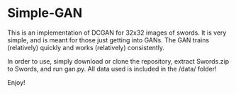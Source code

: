 # Simple-GAN

This is an implementation of DCGAN for 32x32 images of swords. It is very simple, and is meant for those just getting into GANs. The GAN trains (relatively) quickly and works (relatively) consistently.

In order to use, simply download or clone the repository, extract Swords.zip to Swords, and run gan.py. All data used is included in the /data/ folder!

Enjoy!
